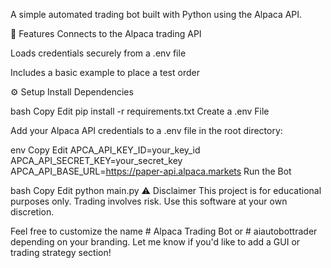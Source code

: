 A simple automated trading bot built with Python using the Alpaca API.

🚀 Features
Connects to the Alpaca trading API

Loads credentials securely from a .env file

Includes a basic example to place a test order

⚙️ Setup
Install Dependencies

bash
Copy
Edit
pip install -r requirements.txt
Create a .env File

Add your Alpaca API credentials to a .env file in the root directory:

env
Copy
Edit
APCA_API_KEY_ID=your_key_id
APCA_API_SECRET_KEY=your_secret_key
APCA_API_BASE_URL=https://paper-api.alpaca.markets
Run the Bot

bash
Copy
Edit
python main.py
⚠️ Disclaimer
This project is for educational purposes only. Trading involves risk. Use this software at your own discretion.

Feel free to customize the name # Alpaca Trading Bot or # aiautobottrader depending on your branding. Let me know if you'd like to add a GUI or trading strategy section!